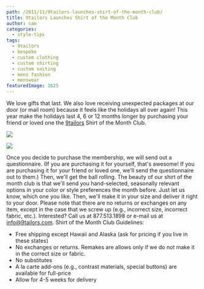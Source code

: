 ```yaml
---
path: /2011/11/9tailors-launches-shirt-of-the-month-club/
title: 9tailors Launches Shirt of the Month Club
author: sam
categories: 
  - style-tips
tags: 
  - 9tailors
  - bespoke
  - custom clothing
  - custom shirting
  - custom suiting
  - mens fashion
  - menswear
featuredImage: 1625
---
```

We love gifts that last. We also love receiving unexpected packages at our door (or mail room) because it feels like the holidays all over again! This year make the holidays last 4, 6 or 12 months longer by purchasing your friend or loved one the [9tailors](http://9tailors.com/) Shirt of the Month Club.

[![](http://2.bp.blogspot.com/-RnFGGZiFT5I/TtPnCl2SJsI/AAAAAAAAKco/EQ76Gv-V0AY/s640/shirtofmonth_201112.jpg)](http://2.bp.blogspot.com/-RnFGGZiFT5I/TtPnCl2SJsI/AAAAAAAAKco/EQ76Gv-V0AY/s1600/shirtofmonth_201112.jpg)

[![](http://4.bp.blogspot.com/-0xnaMxHdOXI/TtPxooAg1ZI/AAAAAAAAKcw/W1SOTsmAf78/s640/shirtofmonth_20121128.jpg)](http://4.bp.blogspot.com/-0xnaMxHdOXI/TtPxooAg1ZI/AAAAAAAAKcw/W1SOTsmAf78/s1600/shirtofmonth_20121128.jpg)

Once you decide to purchase the membership, we will send out a questionnaire. (If you are purchasing it for yourself, that's awesome! If you are purchasing it for your friend or loved one, we'll send the questionnaire out to them.) Then, we'll get the ball rolling. The beauty of our shirt of the month club is that we'll send you hand-selected, seasonally relevant options in your color or style preferences the month before. Just let us know, which one you like. Then, we'll make it in your size and deliver it right to your door. Please note that there are no returns or exchanges on any item, except in the case that we screw up (e.g., incorrect size, incorrect fabric, etc.). Interested? Call us at 877.513.1898 or e-mail us at [info@9tailors.com](mailto:info@9tailors.com). Shirt of the Month Club Guidelines: 

*   Free shipping except Hawaii and Alaska (ask for pricing if you live in these states) 
*   No exchanges or returns. Remakes are allows only if we do not make it in the correct size or fabric. 
*   No substitutes 
*   A la carte add-ons (e.g., contrast materials, special buttons) are available for full-price
*   Allow for 4-5 weeks for delivery